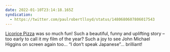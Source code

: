 ```yaml
---
date: 2022-01-10T23:14:18.165Z
syndication:
  - https://twitter.com/paulrobertlloyd/status/1480680607806017543
---
```

[Licorice Pizza](/2022/010/e1/licorice_pizza/) was so much fun! Such a beautiful, funny and uplifting story – too early to call it my film of the year? Such a joy to see John Michael Higgins on screen again too… “I don’t speak Japanese”… brilliant!
